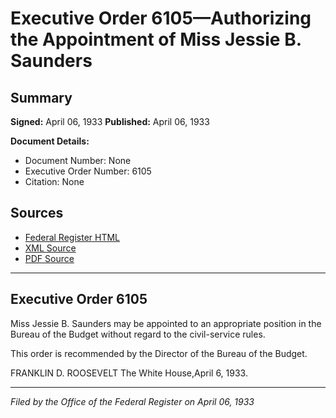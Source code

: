 # Executive Order 6105—Authorizing the Appointment of Miss Jessie B. Saunders

## Summary

**Signed:** April 06, 1933
**Published:** April 06, 1933

**Document Details:**
- Document Number: None
- Executive Order Number: 6105
- Citation: None

## Sources
- [Federal Register HTML](https://www.presidency.ucsb.edu/documents/executive-order-6105-authorizing-the-appointment-miss-jessie-b-saunders)
- [XML Source](None)
- [PDF Source](None)

---

## Executive Order 6105

Miss Jessie B. Saunders may be appointed to an appropriate position in the Bureau of the Budget without regard to the civil-service rules.

This order is recommended by the Director of the Bureau of the Budget.

FRANKLIN D. ROOSEVELT
The White House,April 6, 1933.

---

*Filed by the Office of the Federal Register on April 06, 1933*
